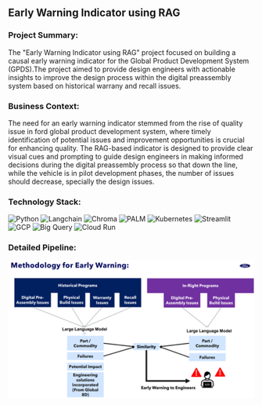 ## Early Warning Indicator using RAG

### Project Summary:
The "Early Warning Indicator using RAG" project focused on building a causal early warning indicator for the Global Product Development System (GPDS).The project aimed to provide design engineers with actionable insights to improve the design process within the digital preassembly system based on historical warrany and recall issues.

### Business Context:
The need for an early warning indicator stemmed from the rise of quality issue in ford global product development system, where timely identification of potential issues and improvement opportunities is crucial for enhancing quality. The RAG-based indicator is designed to provide clear visual cues and prompting to guide design engineers in making informed decisions during the digital preassembly process so that down the line, while the vehicle is in pilot development phases, the number of issues should decrease, specially the design issues. 

### Technology Stack:
 
![Python](https://img.shields.io/badge/-Python-green?style=for-the-badge=white) 
![Langchain](https://img.shields.io/badge/-Langchain-blue?style=for-the-badge=white) 
![Chroma](https://img.shields.io/badge/-Chroma-green?style=for-the-badge=white) 
![PALM](https://img.shields.io/badge/-PALM-green?style=for-the-badge=white) 
![Kubernetes](https://img.shields.io/badge/-Kubernetes-blue?style=for-the-badge=white) 
![Streamlit](https://img.shields.io/badge/-Streamlit-yellow?style=for-the-badge=black)
![GCP](https://img.shields.io/badge/-GCP-yellow?style=for-the-badge=black)
![Big Query](https://img.shields.io/badge/-BigQuery-yellow?style=for-the-badge=black)
![Cloud Run](https://img.shields.io/badge/-CloudRun-yellow?style=for-the-badge=black)

### Detailed Pipeline:

![](/Images/early_warn.PNG)
